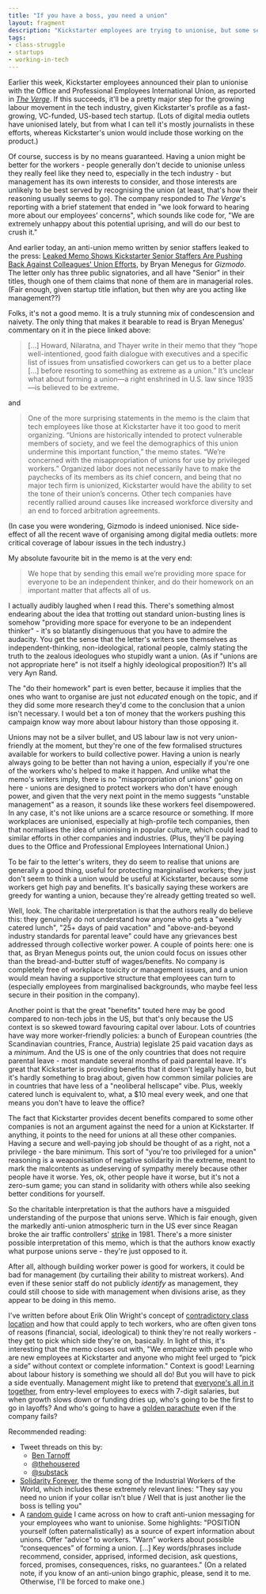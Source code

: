 ```yaml
---
title: "If you have a boss, you need a union"
layout: fragment
description: "Kickstarter employees are trying to unionise, but some senior staff are claiming that a union doesn't make sense because they're too 'privileged'."
tags:
- class-struggle
- startups
- working-in-tech
---
```


Earlier this week, Kickstarter employees announced their plan to unionise with the Office and Professional Employees International Union, as reported in [_The Verge_](https://www.theverge.com/2019/3/19/18254995/kickstarter-unionizing-union-representation-inclusivity-transparency-tech-us-crowdfunding). If this succeeds, it'll be a pretty major step for the growing labour movement in the tech industry, given Kickstarter's profile as a fast-growing, VC-funded, US-based tech startup. (Lots of digital media outlets have unionised lately, but from what I can tell it's mostly journalists in these efforts, whereas Kickstarter's union would include those working on the product.)

Of course, success is by no means guaranteed. Having a union might be better for the workers - people generally don't decide to unionise unless they really feel like they need to, especially in the tech industry - but management has its own interests to consider, and those interests are unlikely to be best served by recognising the union (at least, that's how their reasoning usually seems to go). The company responded to _The Verge_'s reporting with a brief statement that ended in "we look forward to hearing more about our employees’ concerns", which sounds like code for, "We are extremely unhappy about this potential uprising, and will do our best to crush it."

And earlier today, an anti-union memo written by senior staffers leaked to the press: [Leaked Memo Shows Kickstarter Senior Staffers Are Pushing Back Against Colleagues' Union Efforts](https://gizmodo.com/leaked-memo-shows-kickstarter-senior-staffers-are-pushi-1833470597), by Bryan Menegus for _Gizmodo_. The letter only has three public signatories, and all have "Senior" in their titles, though one of them claims that none of them are in managerial roles. (Fair enough, given startup title inflation, but then why are you acting like management??)

Folks, it's not a good memo. It is a truly stunning mix of condescension and naivety. The only thing that makes it bearable to read is Bryan Menegus' commentary on it in the piece linked above:

> [...] Howard, Nilaratna, and Thayer write in their memo that they “hope well-intentioned, good faith dialogue with executives and a specific list of issues from unsatisfied coworkers can get us to a better place [...] before resorting to something as extreme as a union.” It’s unclear what about forming a union—a right enshrined in U.S. law since 1935—is believed to be extreme.

and

> One of the more surprising statements in the memo is the claim that tech employees like those at Kickstarter have it too good to merit organizing. “Unions are historically intended to protect vulnerable members of society, and we feel the demographics of this union undermine this important function,” the memo states. “We’re concerned with the misappropriation of unions for use by privileged workers.” Organized labor does not necessarily have to make the paychecks of its members as its chief concern, and being that no major tech firm is unionized, Kickstarter would have the ability to set the tone of their union’s concerns. Other tech companies have recently rallied around causes like increased workforce diversity and an end to forced arbitration agreements.

(In case you were wondering, Gizmodo is indeed unionised. Nice side-effect of all the recent wave of organising among digital media outlets: more critical coverage of labour issues in the tech industry.)

My absolute favourite bit in the memo is at the very end:

> We hope that by sending this email we’re providing more space for everyone to be an independent thinker, and do their homework on an important matter that affects all of us.

I actually audibly laughed when I read this. There's something almost endearing about the idea that trotting out standard union-busting lines is somehow "providing more space for everyone to be an independent thinker" - it's so blatantly disingenuous that you have to admire the audacity. You get the sense that the letter's writers see themselves as independent-thinking, non-ideological, rational people, calmly stating the truth to the zealous ideologues who stupidly want a union. (As if "unions are not appropriate here" is not itself a highly ideological proposition?) It's all very Ayn Rand.

The "do their homework" part is even better, because it implies that the ones who want to organise are just not _educated_ enough on the topic, and if they did some more research they'd come to the conclusion that a union isn't necessary. I would bet a ton of money that the workers pushing this campaign know way more about labour history than those opposing it.

Unions may not be a silver bullet, and US labour law is not very union-friendly at the moment, but they're one of the few formalised structures available for workers to build collective power. Having a union is nearly always going to be better than not having a union, especially if you're one of the workers who's helped to make it happen. And unlike what the memo's writers imply, there is no "misappropriation of unions" going on here - unions are designed to protect workers who don't have enough power, and given that the very next point in the memo suggests "unstable management" as a reason, it sounds like these workers feel disempowered. In any case, it's not like unions are a scarce resource or something. If more workplaces are unionised, especially at high-profile tech companies, then that normalises the idea of unionising in popular culture, which could lead to similar efforts in other companies and industries. (Plus, they'll be paying dues to the Office and Professional Employees International Union.)

To be fair to the letter's writers, they do seem to realise that unions are generally a good thing, useful for protecting marginalised workers; they just don't seem to think a union would be useful at Kickstarter, because some workers get high pay and benefits. It's basically saying these workers are greedy for wanting a union, because they're already getting treated so well.

Well, look. The charitable interpretation is that the authors really do believe this: they genuinely do not understand how anyone who gets a "weekly catered lunch", "25+ days of paid vacation" and "above-and-beyond industry standards for parental leave" could have any grievances best addressed through collective worker power. A couple of points here: one is that, as Bryan Menegus points out, the union could focus on issues other than the bread-and-butter stuff of wages/benefits. No company is completely free of workplace toxicity or management issues, and a union would mean having a supportive structure that employees can turn to (especially employees from marginalised backgrounds, who maybe feel less secure in their position in the company).

Another point is that the great "benefits" touted here may be good compared to non-tech jobs in the US, but that's only because the US context is so skewed toward favouring capital over labour. Lots of countries have way more worker-friendly policies: a bunch of European countries (the Scandinavian countries, France, Austria) legislate 25 paid vacation days as a _minimum_. And the US is one of the only countries that does not require parental leave - most mandate several months of paid parental leave. It's great that Kickstarter is providing benefits that it doesn't legally have to, but it's hardly something to brag about, given how common similar policies are in countries that have less of a "neoliberal hellscape" vibe. Plus, weekly catered lunch is equivalent to, what, a $10 meal every week, and one that means you don't have to leave the office?

The fact that Kickstarter provides decent benefits compared to some other companies is not an argument against the need for a union at Kickstarter. If anything, it points to the need for unions at all these other companies. Having a secure and well-paying job should be thought of as a right, not a privilege - the bare minimum. This sort of "you're too privileged for a union" reasoning is a weaponisation of negative solidarity in the extreme, meant to mark the malcontents as undeserving of sympathy merely because other people have it worse. Yes, ok, other people have it worse, but it's not a zero-sum game; you can stand in solidarity with others while also seeking better conditions for yourself.

So the charitable interpretation is that the authors have a misguided understanding of the purpose that unions serve. Which is fair enough, given the markedly anti-union atmospheric turn in the US ever since Reagan broke the air traffic controllers' [strike](https://www.thenation.com/article/winging-it-battle-between-reagan-and-patco/) in 1981. There's a more sinister possible interpretation of this memo, which is that the authors know exactly what purpose unions serve - they're just opposed to it.

After all, although building worker power is good for workers, it could be bad for management (by curtailing their ability to mistreat workers). And even if these senior staff do not publicly _identify_ as management, they could still choose to side with management when divisions arise, as they appear to be doing in this memo.

I've written before about Erik Olin Wright's concept of [contradictory class location](/posts/fragments-40) and how that could apply to tech workers, who are often given tons of reasons (financial, social, ideological) to think they're not really workers - they get to pick which side they're on, basically. In light of this, it's interesting that the memo closes out with, "We empathize with people who are new employees at Kickstarter and anyone who might feel urged to “pick a side” without context or complete information." Context is good! Learning about labour history is something we should all do! But you will have to pick a side eventually. Management might like to pretend that [everyone's all in it together](/posts/fragments-62), from entry-level employees to execs with 7-digit salaries, but when growth slows down or funding dries up, who's going to be the first to go in layoffs? And who's going to have a [golden parachute](https://www.mercurynews.com/2017/06/08/yahoo-4-5-billion-sale-to-verizon-to-close-tuesday/) even if the company fails?

Recommended reading:

* Tweet threads on this by:
    * [Ben Tarnoff](https://twitter.com/bentarnoff/status/1108838086258102279)
    * [@thehousered](https://twitter.com/thehousered/status/1108891065598332928)
    * [@substack](https://twitter.com/substack/status/1108836252365676544)
* [Solidarity Forever](https://en.wikipedia.org/wiki/Solidarity_Forever), the theme song of the Industrial Workers of the World, which includes these extremely relevant lines: "They say you need no union if your collar isn't blue / Well that is just another lie the boss is telling you"
* A [random guide](http://www.nyorganizing.org/Boilerplate/PlayPlateBingo.pdf) I came across on how to craft anti-union messaging for your employees who want to unionise. Some highlights: "POSITION yourself (often paternalistically) as a source of expert information about unions. Offer “advice” to workers. “Warn” workers about possible “consequences” of forming a union. [...] Key words/phrases include recommend, consider, apprised, informed decision, ask questions, forced, promises, consequences, risks, no guarantees." (On a related note, if you know of an anti-union bingo graphic, please, send it to me. Otherwise, I'll be forced to make one.)
